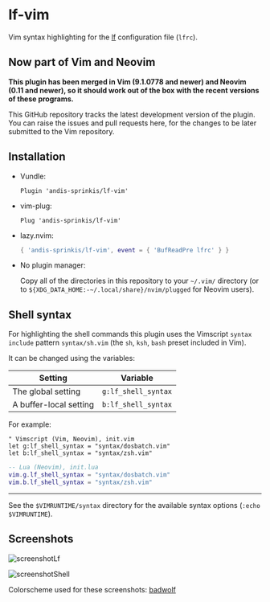 # lf-vim

Vim syntax highlighting for the [lf](https://github.com/gokcehan/lf) configuration file (`lfrc`).

## Now part of Vim and Neovim

**This plugin has been merged in Vim (9.1.0778 and newer) and Neovim (0.11 and newer), so it should work out of the box with the recent versions of these programs.**

This GitHub repository tracks the latest development version of the plugin. You can raise the issues and pull requests here, for the changes to be later submitted to the Vim repository.

## Installation

- Vundle:

  ```vim
  Plugin 'andis-sprinkis/lf-vim'
  ```

- vim-plug:

  ```vim
  Plug 'andis-sprinkis/lf-vim'
  ```

- lazy.nvim:

  ```lua
  { 'andis-sprinkis/lf-vim', event = { 'BufReadPre lfrc' } }
  ```

- No plugin manager:

  Copy all of the directories in this repository to your `~/.vim/` directory (or to `${XDG_DATA_HOME:-~/.local/share}/nvim/plugged` for Neovim users).

## Shell syntax

For highlighting the shell commands this plugin uses the Vimscript `syntax include` pattern `syntax/sh.vim` (the `sh`,
`ksh`, `bash` preset included in Vim).

It can be changed using the variables:

| Setting                | Variable            |
| ---------------------- | ------------------- |
| The global setting     | `g:lf_shell_syntax` |
| A buffer-local setting | `b:lf_shell_syntax` |

For example:

```vim
" Vimscript (Vim, Neovim), init.vim
let g:lf_shell_syntax = "syntax/dosbatch.vim"
let b:lf_shell_syntax = "syntax/zsh.vim"
```

```lua
-- Lua (Neovim), init.lua
vim.g.lf_shell_syntax = "syntax/dosbatch.vim"
vim.b.lf_shell_syntax = "syntax/zsh.vim"
```

---

See the `$VIMRUNTIME/syntax` directory for the available syntax options (`:echo $VIMRUNTIME`).

## Screenshots

![screenshotLf](https://i.imgur.com/jdQU7nB.png)

![screenshotShell](https://i.imgur.com/ReZoGj9.png)

Colorscheme used for these screenshots: [badwolf](https://github.com/sjl/badwolf "badwolf on github")
